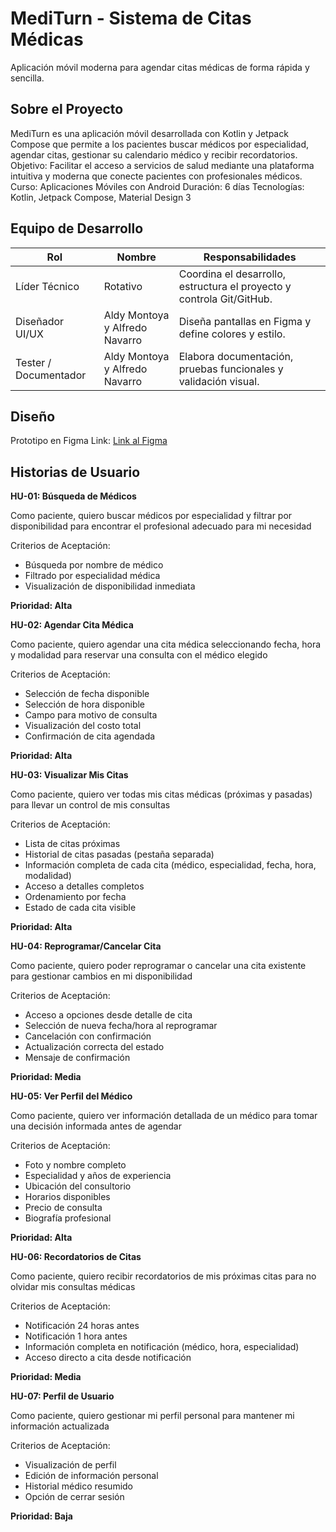 # MediTurn - Sistema de Citas Médicas
Aplicación móvil moderna para agendar citas médicas de forma rápida y sencilla.

## Sobre el Proyecto
MediTurn es una aplicación móvil desarrollada con Kotlin y Jetpack Compose que permite a los pacientes buscar médicos por especialidad, agendar citas, gestionar su calendario médico y recibir recordatorios.
Objetivo: Facilitar el acceso a servicios de salud mediante una plataforma intuitiva y moderna que conecte pacientes con profesionales médicos.
Curso: Aplicaciones Móviles con Android
Duración: 6 días
Tecnologías: Kotlin, Jetpack Compose, Material Design 3

## Equipo de Desarrollo
| **Rol**                | **Nombre**                        | **Responsabilidades**                                                                 |
|-------------------------|-----------------------------------|----------------------------------------------------------------------------------------|
| Líder Técnico           | Rotativo                          | Coordina el desarrollo, estructura el proyecto y controla Git/GitHub.                 |
| Diseñador UI/UX         | Aldy Montoya y Alfredo Navarro     | Diseña pantallas en Figma y define colores y estilo.                       |
| Tester / Documentador   | Aldy Montoya y Alfredo Navarro     | Elabora documentación, pruebas funcionales y validación visual.                       |


## Diseño
Prototipo en Figma
Link: [Link al Figma](https://www.figma.com/make/QWOHgKKIefRiGSiYTL8zOg/MediTurn-App-Views?node-id=0-1&t=ycZM8o0khEL4Kazb-1)

## Historias de Usuario
**HU-01: Búsqueda de Médicos**

Como paciente, quiero buscar médicos por especialidad y filtrar por disponibilidad para encontrar el profesional adecuado para mi necesidad

Criterios de Aceptación:

- Búsqueda por nombre de médico
- Filtrado por especialidad médica
- Visualización de disponibilidad inmediata

**Prioridad: Alta**

**HU-02: Agendar Cita Médica**

Como paciente, quiero agendar una cita médica seleccionando fecha, hora y modalidad para reservar una consulta con el médico elegido

Criterios de Aceptación:

- Selección de fecha disponible
- Selección de hora disponible
- Campo para motivo de consulta
- Visualización del costo total
- Confirmación de cita agendada

**Prioridad: Alta**

**HU-03: Visualizar Mis Citas**

Como paciente, quiero ver todas mis citas médicas (próximas y pasadas) para llevar un control de mis consultas

Criterios de Aceptación:

- Lista de citas próximas
- Historial de citas pasadas (pestaña separada)
- Información completa de cada cita (médico, especialidad, fecha, hora, modalidad)
- Acceso a detalles completos
- Ordenamiento por fecha
- Estado de cada cita visible

**Prioridad: Alta**

**HU-04: Reprogramar/Cancelar Cita**

Como paciente, quiero poder reprogramar o cancelar una cita existente para gestionar cambios en mi disponibilidad

Criterios de Aceptación:

- Acceso a opciones desde detalle de cita
- Selección de nueva fecha/hora al reprogramar
- Cancelación con confirmación
- Actualización correcta del estado
- Mensaje de confirmación

**Prioridad: Media**

**HU-05: Ver Perfil del Médico**

Como paciente, quiero ver información detallada de un médico para tomar una decisión informada antes de agendar

Criterios de Aceptación:

- Foto y nombre completo
- Especialidad y años de experiencia
- Ubicación del consultorio
- Horarios disponibles
- Precio de consulta
- Biografía profesional

**Prioridad: Alta**

**HU-06: Recordatorios de Citas**

Como paciente, quiero recibir recordatorios de mis próximas citas para no olvidar mis consultas médicas

Criterios de Aceptación:

- Notificación 24 horas antes
- Notificación 1 hora antes
- Información completa en notificación (médico, hora, especialidad)
- Acceso directo a cita desde notificación

**Prioridad: Media**

**HU-07: Perfil de Usuario**

Como paciente, quiero gestionar mi perfil personal para mantener mi información actualizada

Criterios de Aceptación:

- Visualización de perfil
- Edición de información personal
- Historial médico resumido
- Opción de cerrar sesión

**Prioridad: Baja**
